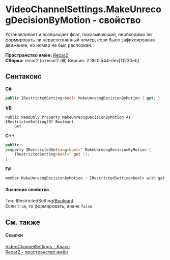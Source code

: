 # VideoChannelSettings.MakeUnrecogDecisionByMotion - свойство
 

Устанавливает и возвращает флаг, показывающий, необходимо ли формировать ли нераспознанный номер, если было зафиксировано движение, но номер не был распознан.

**Пространство имён:**&nbsp;<a href="0dd0c505-07fc-c3e8-128c-d1a0701f2a29">Recar2</a><br />**Сборка:**&nbsp;recar2 (в recar2.dll) Версия: 2.36.0.544-dev[11230eb]

## Синтаксис

**C#**<br />
``` C#
public IRestrictedSetting<bool> MakeUnrecogDecisionByMotion { get; }
```

**VB**<br />
``` VB
Public ReadOnly Property MakeUnrecogDecisionByMotion As IRestrictedSetting(Of Boolean)
	Get
```

**C++**<br />
``` C++
public:
property IRestrictedSetting<bool>^ MakeUnrecogDecisionByMotion {
	IRestrictedSetting<bool>^ get ();
}
```

**F#**<br />
``` F#
member MakeUnrecogDecisionByMotion : IRestrictedSetting<bool> with get

```


#### Значение свойства
Тип:&nbsp;IRestrictedSetting(<a href="http://msdn2.microsoft.com/ru-ru/library/a28wyd50" target="_blank">Boolean</a>)<br />Если `true`, то формировать, иначе `false`.

## См. также


#### Ссылки
<a href="e9c16317-8a46-c70d-6253-3004e99076b2">VideoChannelSettings - Класс</a><br /><a href="0dd0c505-07fc-c3e8-128c-d1a0701f2a29">Recar2 - пространство имён</a><br />